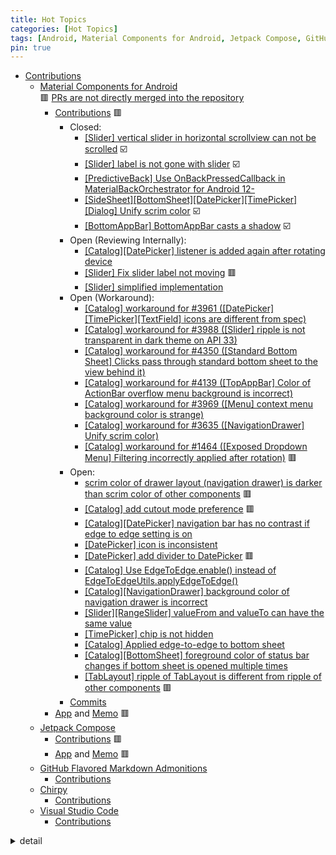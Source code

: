 ```yaml
---
title: Hot Topics
categories: [Hot Topics]
tags: [Android, Material Components for Android, Jetpack Compose, GitHub Flavored Markdown Admonitions, Chirpy, Code - OSS, Visual Studio Code]
pin: true
---
```

- [Contributions](https://github.com/issues?q=author%3Amanabu-nakamura%20OR%20commenter%3Amanabu-nakamura)
  - [Material Components for Android](https://github.com/material-components/material-components-android)\
🟥 [PRs are not directly merged into the repository](https://github.com/material-components/material-components-android/blob/master/docs/contributing.md#pull-request-process)
    - [Contributions](https://github.com/material-components/material-components-android/issues?q=author%3Amanabu-nakamura%20OR%20commenter%3Amanabu-nakamura) 🟥
      - Closed:
        - [[Slider] vertical slider in horizontal scrollview can not be scrolled](https://github.com/material-components/material-components-android/issues/4510) ☑️
        - [[Slider] label is not gone with slider](https://github.com/material-components/material-components-android/issues/4319) ☑️
        - [[PredictiveBack] Use OnBackPressedCallback in MaterialBackOrchestrator for Android 12-](https://github.com/material-components/material-components-android/issues/3637)
        - [[SideSheet][BottomSheet][DatePicker][TimePicker][Dialog] Unify scrim color](https://github.com/material-components/material-components-android/issues/3635) ☑️
        - [[BottomAppBar] BottomAppBar casts a shadow](https://github.com/material-components/material-components-android/issues/2953) ☑️
      - Open (Reviewing Internally):
        - [[Catalog][DatePicker] listener is added again after rotating device](https://github.com/material-components/material-components-android/pull/4499)
        - [[Slider] Fix slider label not moving](https://github.com/material-components/material-components-android/pull/4364) 🟥
        - [[Slider] simplified implementation](https://github.com/material-components/material-components-android/pull/4352)
      - Open (Workaround):
        - [[Catalog] workaround for #3961 ([DatePicker][TimePicker][TextField] icons are different from spec)](https://github.com/material-components/material-components-android/pull/4556)
        - [[Catalog] workaround for #3988 ([Slider] ripple is not transparent in dark theme on API 33)](https://github.com/material-components/material-components-android/pull/4555)
        - [[Catalog] workaround for #4350 ([Standard Bottom Sheet] Clicks pass through standard bottom sheet to the view behind it)](https://github.com/material-components/material-components-android/pull/4543)
        - [[Catalog] workaround for #4139 ([TopAppBar] Color of ActionBar overflow menu background is incorrect)](https://github.com/material-components/material-components-android/pull/4542)
        - [[Catalog] workaround for #3969 ([Menu] context menu background color is strange)](https://github.com/material-components/material-components-android/pull/4540)
        - [[Catalog] workaround for #3635 ([NavigationDrawer] Unify scrim color)](https://github.com/material-components/material-components-android/pull/4530)
        - [[Catalog] workaround for #1464 ([Exposed Dropdown Menu] Filtering incorrectly applied after rotation)](https://github.com/material-components/material-components-android/pull/4506) 🟥
      - Open:
        - [scrim color of drawer layout (navigation drawer) is darker than scrim color of other components](https://issuetracker.google.com/issues/365245820) 🟥
        - [[Catalog] add cutout mode preference](https://github.com/material-components/material-components-android/issues/4576) 🟥
        - [[Catalog][DatePicker] navigation bar has no contrast if edge to edge setting is on](https://github.com/material-components/material-components-android/issues/4501)
        - [[DatePicker] icon is inconsistent](https://github.com/material-components/material-components-android/issues/4485)
        - [[DatePicker] add divider to DatePicker](https://github.com/material-components/material-components-android/issues/4470) 🟥
        - [[Catalog] Use EdgeToEdge.enable() instead of EdgeToEdgeUtils.applyEdgeToEdge()](https://github.com/material-components/material-components-android/pull/4347)
        - [[Catalog][NavigationDrawer] background color of navigation drawer is incorrect](https://github.com/material-components/material-components-android/issues/4291)
        - [[Slider][RangeSlider] valueFrom and valueTo can have the same value](https://github.com/material-components/material-components-android/pull/4257)
        - [[TimePicker] chip is not hidden](https://github.com/material-components/material-components-android/pull/4005)
        - [[Catalog] Applied edge-to-edge to bottom sheet](https://github.com/material-components/material-components-android/pull/4001)
        - [[Catalog][BottomSheet] foreground color of status bar changes if bottom sheet is opened multiple times](https://github.com/material-components/material-components-android/issues/3940)
        - [[TabLayout] ripple of TabLayout is different from ripple of other components](https://github.com/material-components/material-components-android/issues/3157) 🟥
      - [Commits](https://github.com/material-components/material-components-android/commits?author=manabu-nakamura)
    - [App](https://github.com/manabu-nakamura/app) and [Memo](https://github.com/manabu-nakamura/app/blob/main/docs/memo.md) 🟥
  - [Jetpack Compose](https://developer.android.com/compose)
    - [Contributions](https://github.com/android/compose-samples/issues?q=author%3Amanabu-nakamura%20OR%20commenter%3Amanabu-nakamura) 🟥
    - [App](https://github.com/manabu-nakamura/appc) and [Memo](https://github.com/manabu-nakamura/appc/blob/main/docs/memo.md) 🟥
  - [GitHub Flavored Markdown Admonitions](https://github.com/Helveg/jekyll-gfm-admonitions)
    - [Contributions](https://github.com/Helveg/jekyll-gfm-admonitions/issues?q=author%3Amanabu-nakamura%20OR%20commenter%3Amanabu-nakamura)
  - [Chirpy](https://github.com/cotes2020/jekyll-theme-chirpy)
    - [Contributions](https://github.com/cotes2020/jekyll-theme-chirpy/issues?q=author%3Amanabu-nakamura%20OR%20commenter%3Amanabu-nakamura)
  - [Visual Studio Code](https://github.com/microsoft/vscode)
    - [Contributions](https://github.com/microsoft/vscode/issues?q=author%3Amanabu-nakamura%20OR%20commenter%3Amanabu-nakamura)
<details>
<summary>detail</summary>

### You can add a header

You can add text within a collapsed section.

You can add an image or a code block, too.

```ruby
   puts "Hello World"
```
</details>